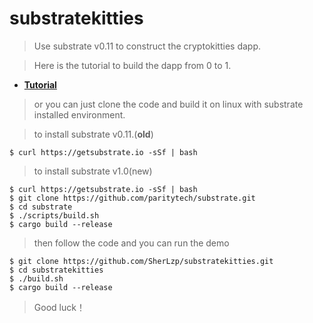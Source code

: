 # substratekitties

> Use substrate v0.11 to construct the cryptokitties dapp.

> Here is the tutorial to build the dapp from 0 to 1.

- **[Tutorial](<https://github.com/crosszonetech/substrate-tutorial>)**

> or you can just clone the code and build it on linux with substrate installed environment.

> to install substrate v0.11.(**old**)

```shell
$ curl https://getsubstrate.io -sSf | bash
```

> to install substrate v1.0(new)

```shell
$ curl https://getsubstrate.io -sSf | bash
$ git clone https://github.com/paritytech/substrate.git
$ cd substrate
$ ./scripts/build.sh
$ cargo build --release
```

> then follow the code and  you can run the demo

```shell
$ git clone https://github.com/SherLzp/substratekitties.git
$ cd substratekitties
$ ./build.sh
$ cargo build --release
```

> Good luck！